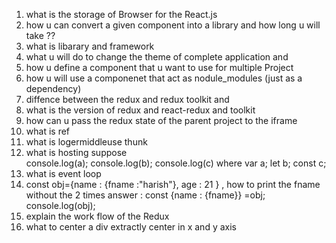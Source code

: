 1. what is the storage of Browser for the React.js 
2. how u can convert a given component into a library and how long u will take ??
3. what is libarary and framework
4. what u will do to change the theme of complete application and 
5. how u define a component that u want to use for multiple Project
6. how u will use a componenet that act as nodule_modules (just as a dependency)
7. diffence between the redux and redux toolkit and 
8. what is the version of redux and react-redux and toolkit
9. how can u pass the redux state of the parent project to the iframe 
10. what is ref 
11. what is logermiddleuse thunk 
12. what is hosting
    suppose  
    console.log(a);
    console.log(b);
    console.log(c)
     where
     var a;
     let b;
     const c;
13. what is event loop 
14. const obj={name : {fname :"harish"}, age : 21 } , how to print the fname without the 2 times 
    answer : const {name : {fname}} =obj; console.log(obj);
15. explain the work flow of the Redux 
16. what to center a div extractly center in x and y axis
